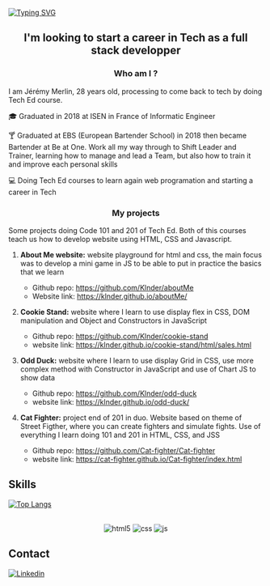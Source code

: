 <a align="center" href="https://git.io/typing-svg"><img src="https://readme-typing-svg.herokuapp.com?font=Roboto&weight=500&size=30&duration=3000&pause=1000&color=86F73F&background=1B17FF00&center=true&vCenter=true&width=500&height=70&lines=Hi+I'm+J%C3%A9r%C3%A9my+Merlin+%F0%9F%91%8B" alt="Typing SVG" /></a>

<h2 align="center"> I'm looking to start a career in Tech as a full stack developper</h2>

<h3 align="center">Who am I ?</h3>

I am Jérémy Merlin, 28 years old, processing to come back to tech by doing Tech Ed course.

:mortar_board: Graduated in 2018 at ISEN in France of Informatic Engineer 

:cocktail: Graduated at EBS (European Bartender School) in 2018 then became Bartender at Be at One. Work all my way through to Shift Leader and Trainer, learning how to manage and lead a Team, but also how to train it and improve each personal skills

:computer: Doing Tech Ed courses to learn again web programation and starting a career in Tech

<h3 align="center">My projects</h3>

Some projects doing Code 101 and 201 of Tech Ed. Both of this courses teach us how to develop website using HTML, CSS and Javascript.

1. **About Me website:** website playground for html and css, the main focus was to develop a mini game in JS to be able to put in practice the basics that we learn  

    - Github repo: https://github.com/Klnder/aboutMe 
    - Website link: https://klnder.github.io/aboutMe/
    
2. **Cookie Stand:** website where I learn to use display flex in CSS, DOM manipulation and Object and Constructors in JavaScript

    - Github repo: https://github.com/Klnder/cookie-stand
    - website link: https://klnder.github.io/cookie-stand/html/sales.html
    
3. **Odd Duck:** website where I learn to use display Grid in CSS, use more complex method with Constructor in JavaScript and use of Chart JS to show data

    - Github repo: https://github.com/Klnder/odd-duck
    - website link: https://klnder.github.io/odd-duck/
    
4. **Cat Fighter:** project end of 201 in duo. Website based on theme of Street Figther, where you can create fighters and simulate fights. Use of everything I learn doing 101 and 201 in HTML, CSS, and JSS

    - Github repo: https://github.com/Cat-fighter/Cat-fighter
    - website link: https://cat-fighter.github.io/Cat-fighter/index.html

## Skills
[![Top Langs](https://github-readme-stats.vercel.app/api/top-langs/?username=Klnder&layout=pie)](https://github.com/anuraghazra/github-readme-stats)
 

<p align="center"><br/>
 <img alt="html5" src= "https://img.shields.io/badge/HTML5-E34F26?style=for-the-badge&logo=html5&logoColor=white" />
<img alt="css" src= "https://img.shields.io/badge/CSS3-1572B6?style=for-the-badge&logo=css3&logoColor=white" />
<img alt="js" src="https://img.shields.io/badge/JavaScript-323330?style=for-the-badge&logo=javascript&logoColor=F7DF1E" />
 </p>

## Contact
[![Linkedin](https://img.shields.io/badge/LinkedIn-0077B5?style=for-the-badge&logo=linkedin&logoColor=white)](https://www.linkedin.com/in/jeremy-merlin-067909245/)


